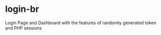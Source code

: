 # login-br
Login Page and Dashboard with  the features of randomly generated token and PHP sessions
